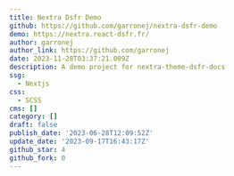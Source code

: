 ```yaml
---
title: Nextra Dsfr Demo
github: https://github.com/garronej/nextra-dsfr-demo
demo: https://nextra.react-dsfr.fr/
author: garronej
author_link: https://github.com/garronej
date: 2023-11-28T03:37:21.009Z
description: A demo project for nextra-theme-dsfr-docs
ssg:
  - Nextjs
css:
  - SCSS
cms: []
category: []
draft: false
publish_date: '2023-06-28T12:09:52Z'
update_date: '2023-09-17T16:43:17Z'
github_star: 4
github_fork: 0
---
```

